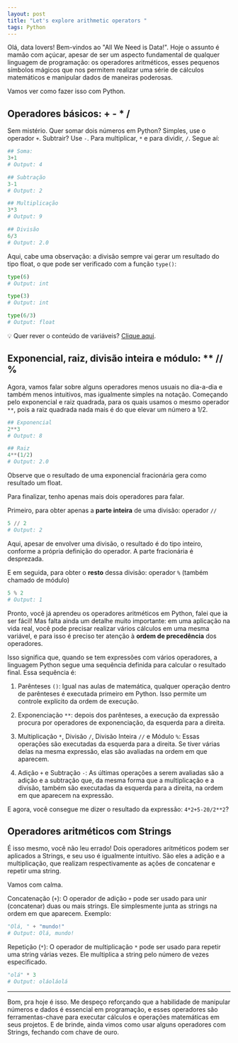```yaml
---
layout: post
title: "Let's explore arithmetic operators "
tags: Python
---
```


Olá, data lovers! Bem-vindos ao "All We Need is Data!". Hoje o assunto é mamão com açúcar, apesar de ser um aspecto fundamental de qualquer linguagem de programação: os operadores aritméticos, esses pequenos símbolos mágicos que nos permitem realizar uma série de cálculos matemáticos e manipular dados de maneiras poderosas. 

Vamos ver como fazer isso com Python.

## Operadores básicos: +  -  *  /

Sem mistério. Quer somar dois números em Python? Simples, use o operador `+`. Subtrair? Use `-`. Para multiplicar, `*` e para dividir, `/`. Segue aí:

```py 
## Soma:
3+1
# Output: 4

## Subtração
3-1
# Output: 2

## Multiplicação
3*3
# Output: 9

## Divisão
6/3
# Output: 2.0
```

Aqui, cabe uma observação: a divisão sempre vai gerar um resultado do tipo float, o que pode ser verificado com a função `type()`:

```py
type(6)
# Output: int

type(3)
# Output: int

type(6/3)
# Output: float
```
💡 Quer rever o conteúdo de variáveis? [Clique aqui](https://olimaandreza.github.io/2023/08/25/lets-create-variables.html).

## Exponencial, raiz, divisão inteira e módulo: ** // %

Agora, vamos falar sobre alguns operadores menos usuais no dia-a-dia e também menos intuitivos, mas igualmente simples na notação. Começando pelo exponencial e raiz quadrada, para os quais usamos o mesmo operador `**`, pois a raiz quadrada nada mais é do que elevar um número a 1/2.

```py
## Exponencial
2**3
# Output: 8

## Raiz
4**(1/2)
# Output: 2.0
```

Observe que o resultado de uma exponencial fracionária gera como resultado um float.

Para finalizar, tenho apenas mais dois operadores para falar.

Primeiro, para obter apenas a **parte inteira** de uma divisão: operador `//`

```py
5 // 2
# Output: 2
```

Aqui, apesar de envolver uma divisão, o resultado é do tipo inteiro, conforme a própria definição do operador. A parte fracionária é desprezada.

E em seguida, para obter o **resto** dessa divisão: operador `%` (também chamado de módulo)

```py
5 % 2 
# Output: 1
```

Pronto, você já aprendeu os operadores aritméticos em Python, falei que ia ser fácil! Mas falta ainda um detalhe muito importante: em uma aplicação na vida real, você pode precisar realizar vários cálculos em uma mesma variável, e para isso é preciso ter atenção à **ordem de precedência** dos operadores.

Isso significa que, quando se tem expressões com vários operadores, a linguagem Python segue uma sequência definida para calcular o resultado final. Essa sequência é:

1. Parênteses `()`: Igual nas aulas de matemática, qualquer operação dentro de parênteses é executada primeiro em Python. Isso permite um controle explícito da ordem de execução.

2. Exponenciação `**`: depois dos parênteses, a execução da expressão procura por operadores de exponenciação, da esquerda para a direita.

3. Multiplicação `*`, Divisão `/`, Divisão Inteira `//` e Módulo `%`: Essas operações são executadas da esquerda para a direita. Se tiver várias delas na mesma expressão, elas são avaliadas na ordem em que aparecem.

4. Adição `+` e Subtração `-`: As últimas operações a serem avaliadas são a adição e a subtração que, da mesma forma que a multiplicação e a divisão, também são executadas da esquerda para a direita, na ordem em que aparecem na expressão.

E agora, você consegue me dizer o resultado da expressão: `4*2+5-20/2**2`?

## Operadores aritméticos com Strings

É isso mesmo, você não leu errado! Dois operadores aritméticos podem ser aplicados a Strings, e seu uso é igualmente intuitivo. São eles a adição e a multiplicação, que realizam respectivamente as ações de concatenar e repetir uma string.

Vamos com calma.

Concatenação (`+`): O operador de adição `+` pode ser usado para unir (concatenar) duas ou mais strings. Ele simplesmente junta as strings na ordem em que aparecem. Exemplo:

```py
"Olá, " + "mundo!"
# Output: Olá, mundo!
```

Repetição (`*`): O operador de multiplicação `*` pode ser usado para repetir uma string várias vezes. Ele multiplica a string pelo número de vezes especificado.

```py
"olá" * 3
# Output: oláoláolá
```
_____

Bom, pra hoje é isso. Me despeço reforçando que a habilidade de manipular números e dados é essencial em programação, e esses operadores são ferramentas-chave para executar cálculos e operações matemáticas em seus projetos. E de brinde, ainda vimos como usar alguns operadores com Strings, fechando com chave de ouro.


